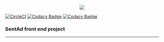 <p align="center"><img src="https://cloud.githubusercontent.com/assets/3129129/22811426/bb69dc06-ef0c-11e6-8092-a0bea9060b35.png"/></p>

[![CircleCI](https://circleci.com/bb/sentadmedia/snt-web.svg?style=svg)](https://circleci.com/bb/sentadmedia/snt-web)
[![Codacy Badge](https://api.codacy.com/project/badge/Grade/588410444d8e483d92e827de8c11e0a2)](https://www.codacy.com?utm_source=git@bitbucket.org&amp;utm_medium=referral&amp;utm_content=sentadmedia/snt-web&amp;utm_campaign=Badge_Grade)
[![Codacy Badge](https://api.codacy.com/project/badge/Coverage/588410444d8e483d92e827de8c11e0a2)](https://www.codacy.com?utm_source=git@bitbucket.org&utm_medium=referral&utm_content=sentadmedia/snt-web&utm_campaign=Badge_Coverage)


### SentAd front end project
____
